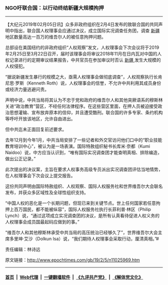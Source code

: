 ### NGO吁联合国：以行动终结新疆大规模拘押
------------------------

<p>
 【大纪元2019年02月05日讯】众多非政府组织在2月4日发布的致联合国的共同声明中指出，联合国人权理事会应通过决议，成立国际实况调查任务团，调查
 <a href="http://www.epochtimes.com/gb/tag/%E6%96%B0%E7%96%86.html">
  新疆
 </a>
 地区数量高达一百万的维吾尔人的被任意拘押问题。
</p>
<p>
 总部设在美国纽约的非政府组织“人权观察”发文，人权理事会下次会议将于2019年2月25日至3月22日召开，届时该理事会将审议2018年11月在日内瓦对中国的人权记录进行的定期审议结果报告，中共官员在参加审议时否认
 <a href="http://www.epochtimes.com/gb/tag/%E6%96%B0%E7%96%86.html">
  新疆
 </a>
 发生大规模的人权侵犯。
</p>
<p>
 “据说新疆发生暴行的规模之大，亟需人权理事会做彻底调查”，人权观察执行长肯尼思‧罗斯（Kenneth Roth）说，人权理事会的信誉，不允许中共利用其成员身份或经济力量逃避问责。
</p>
<p>
 声明中说，中共当局将其认为不忠于党和政府的维吾尔人和其他突厥语系的穆斯林关进“政治教育”营区，不经任何法律程序。在这些营区里面，在押人员被迫接受政治思想灌输、宣布放弃原本的信仰，并且遭受酷刑。联合国的许多专家、条约机构等呼吁开放该地区，允许自由进出。
</p>
<p>
 但中共迄未正面回复前述要求。
</p>
<p>
 去年12月到今年1月，中共当局安排了一些记者和外交官访问他们口中的“职业技能教育培训中心”，被认为是一场表演。国际特赦组织秘书长库米‧奈都（Kumi Naidoo）说，中方应当认识到，“唯有国际实况调查团才能查明真相、排除编造，做出公正记录。”
</p>
<p>
 此次提出的决议案，主旨在要求人权事务高级专员派出实况调查团评估当地情势，在人权理事会下次会议上提交报告。
</p>
<p>
 这份共同声明由国际特赦组织、人权观察、国际人权服务社和世界维吾尔大会联名发布，并获众多区域性及全球性组织支持。
</p>
<p>
 “中国人权的恶化是一个长期问题，但现已来到关键节点。世上任何国家若任意拘押上百万国民，都不能被纵容”，国际人权服务社执行长菲利普‧林区（Philip Lynch）说，“通过这项成立实况调查团的决议，是所有认真看待促进人权义务的人权理事会成员国最起码应做到的事。”
</p>
<p>
 “维吾尔人和其他穆斯林承受中共当局的高压统治已经够久了”，世界维吾尔大会主席多里坤‧艾沙（Dolkun Isa）说，“我们期待人权理事会采取行动，厘清真相。”​#
</p>
<p>
 责任编辑：林诗远
</p>

原文链接：http://www.epochtimes.com/gb/19/2/5/n11025969.htm


------------------------
#### [首页](https://github.com/gfw-breaker/banned-news/blob/master/README.md) &nbsp;|&nbsp; [Web代理](https://github.com/labour-camp/helloworld) &nbsp;|&nbsp; [一键翻墙软件](https://github.com/gfw-breaker/nogfw/blob/master/README.md) &nbsp;|&nbsp; [《九评共产党》](https://github.com/gfw-breaker/9ping.md/blob/master/README.md#九评之一评共产党是什么) &nbsp;|&nbsp; [《解体党文化》](https://github.com/gfw-breaker/jtdwh.md/blob/master/README.md#绪论)


